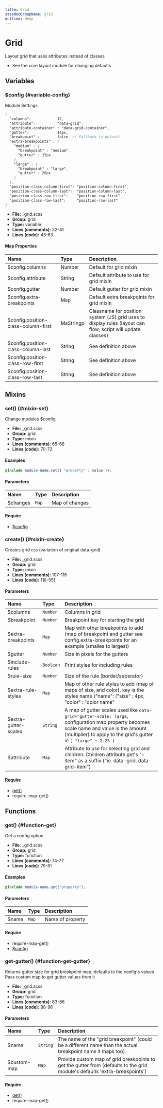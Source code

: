 ```yaml
---
title: Grid
sassdocGroupName: grid
outline: deep
---
```



# Grid


<div class="sassdoc-intro">
  
Layout grid that uses attributes instead of classes
- See the core layout module for changing defaults
  
</div>
    



## Variables




###  $config <Badge text="variable" type="tip" vertical="top" /><Badge text="Map" type="warning" vertical="top" />  {#variable-config} 

  

Module Settings
    
    

``` scss
(
  "columns":            12,
  "attribute":          "data-grid",
  "attribute-container" : "data-grid-container",
  "gutter":             14px,
  "breakpoint" :        false, // Fallback to default
  "extra-breakpoints" : (
    "medium" : (
      "breakpoint" : "medium",
      "gutter" : 15px
    ),
    "large" : (
      "breakpoint" : "large",
      "gutter" : 20px
    )
  ),
  "position-class-column-first": "position-column-first",
  "position-class-column-last":  "position-column-last",
  "position-class-row-first":    "position-row-first",
  "position-class-row-last":     "position-row-last"
)
```
  


<SassdocDetails summaryText="Meta Information">

- **File:** _grid.scss
- **Group:** grid
- **Type:** variable
- **Lines (comments):** 32-41
- **Lines (code):** 43-63

</SassdocDetails>
    
    

#### Map Properties


|Name|Type|Description|
|:--|:--|:--|
|$config.columns|Number|Default for grid mixin|
|$config.attribute|String|Default attribute to use for grid mixin|
|$config.gutter|Number|Default gutter for grid mixin|
|$config.extra-breakpoints|Map|Default extra breakpoints for grid mixin|
|$config.position-class-column-first|MaStringp|Classname for position system (JS) grid uses to display rules (layout can flow, script will update classes)|
|$config.position-class-column-last|String|See definition above|
|$config.position-class-row-first|String|See definition above|
|$config.position-class-row-last|String|See definition above|

    
  

## Mixins




###  set() <Badge text="mixin" type="tip" vertical="top" />  {#mixin-set} 

  

Change modules $config
    
    


<SassdocDetails summaryText="Meta Information">

- **File:** _grid.scss
- **Group:** grid
- **Type:** mixin
- **Lines (comments):** 65-68
- **Lines (code):** 70-72

</SassdocDetails>
    
    

#### Examples

      


``` scss
@include module-name.set(( "property" : value ));
```
  



      

#### Parameters


|Name|Type|Description|
|:--|:--|:--|
|$changes|`Map`|Map of changes|

    

#### Require

- [$config](/core/breakpoint/#variable-config)
  


###  create() <Badge text="mixin" type="tip" vertical="top" />  {#mixin-create} 

  

Creates grid css (variation of original data-grid)
    
    


<SassdocDetails summaryText="Meta Information">

- **File:** _grid.scss
- **Group:** grid
- **Type:** mixin
- **Lines (comments):** 107-116
- **Lines (code):** 118-551

</SassdocDetails>
    
    

#### Parameters


|Name|Type|Description|
|:--|:--|:--|
|$columns|`Number`|Columns in grid|
|$breakpoint|`Number`|Breakpoint key for starting the grid|
|$extra-breakpoints|`Map`|Map with other breakpoints to add (map of breakpoint and gutter see config.extra-breakpoints for an example (smalles to largest)|
|$gutter|`Number`|Size in pixels for the gutters|
|$include-rules|`Boolean`|Print styles for including rules|
|$rule-size|`Number`|Size of the rule (border/seperator)|
|$extra-rule-styles|`Map`|Map of other rule styles to add (map of maps of size, and color), key is the styles name ("name": ("size" : 4px, "color" : "color name" || color))|
|$extra-gutter-scales|`String`|A map of gutter scales used like `data-grid="gutter-scale: large`, configuration map property becomes scale name and value is the amount (multiplier) to apply to the grid's gutter ie `( "large" : 2.25 )`|
|$attribute|`Map`|Attribute to use for selecting grid and children. Children attribute get's "-item" as a suffix ("ie. data-grid, data-grid-item")|

    

#### Require

- [get()](/core/breakpoint/#function-get)
- require-map-get()
  
  

## Functions




###  get() <Badge text="function" type="tip" vertical="top" />  {#function-get} 

  

Get a config option
    
    


<SassdocDetails summaryText="Meta Information">

- **File:** _grid.scss
- **Group:** grid
- **Type:** function
- **Lines (comments):** 74-77
- **Lines (code):** 79-81

</SassdocDetails>
    
    

#### Examples

      


``` scss
@include module-name.get("property");
```
  



      

#### Parameters


|Name|Type|Description|
|:--|:--|:--|
|$name|`Map`|Name of property|

    

#### Require

- require-map-get()
- [$config](/core/breakpoint/#variable-config)
  


###  get-gutter() <Badge text="function" type="tip" vertical="top" />  {#function-get-gutter} 

  

Returns gutter size for grid breakpoint map, defaults to the config's values
Pass custom map to get gutter values from it
    
    


<SassdocDetails summaryText="Meta Information">

- **File:** _grid.scss
- **Group:** grid
- **Type:** function
- **Lines (comments):** 83-86
- **Lines (code):** 88-96

</SassdocDetails>
    
    

#### Parameters


|Name|Type|Description|
|:--|:--|:--|
|$name|`String`|The name of the "grid breakpoint" (could be a different name than the actual breakpoint name it maps too)|
|$custom-map|`Map`|Provide custom map of grid breakpoints to get the gutter from (defaults to the grid module's defaults 'extra-breakpoints')|

    

#### Require

- [get()](/core/breakpoint/#function-get)
- require-map-get()
  
  


<script>

  import SassdocPreview from "@ulu/vitepress-sassdoc/lib/assets/components/SassdocPreview.vue";
  import SassdocDetails from "@ulu/vitepress-sassdoc/lib/assets/components/SassdocDetails.vue";
  const sassdocGroup = [{"groupName":"grid","id":"variable-config","uid":"grid-variable-config","title":"$config","groupPath":"/core/grid/","path":"/core/grid/#variable-config"},{"groupName":"grid","id":"mixin-set","uid":"grid-mixin-set","title":"set()","groupPath":"/core/grid/","path":"/core/grid/#mixin-set","previewsByIndex":{}},{"groupName":"grid","id":"function-get","uid":"grid-function-get","title":"get()","groupPath":"/core/grid/","path":"/core/grid/#function-get","previewsByIndex":{}},{"groupName":"grid","id":"function-get-gutter","uid":"grid-function-get-gutter","title":"get-gutter()","groupPath":"/core/grid/","path":"/core/grid/#function-get-gutter"},{"groupName":"grid","id":"mixin-create","uid":"grid-mixin-create","title":"create()","groupPath":"/core/grid/","path":"/core/grid/#mixin-create"}];
  export default {
    components: {
      SassdocPreview,
      SassdocDetails
    },
    provide: {
      getSassdocItem(uid) {
        return sassdocGroup.find(item => item.uid === uid);
      },
      getSassdocGroup() {
        return sassdocGroup;
      },
      sassdocPreviewOptions: JSON.parse(
        decodeURIComponent(
          `%7B%22previewStyles%22%3A%22%5Cn%20%20%20%20height%3A%2020em%3B%5Cn%20%20%20%20width%3A%20100%25%3B%5Cn%20%20%20%20border%3A%20none%3B%5Cn%20%20%20%20background-color%3A%20%23f9f9f9%3B%5Cn%20%20%20%20border-radius%3A%206px%3B%5Cn%20%20%20%20padding%3A%2012px%3B%5Cn%20%20%20%20margin%3A%201.5em%200%3B%5Cn%20%20%22%2C%22previewHead%22%3A%22%5Cn%20%20%20%20%3Ctitle%3EULU%20Example%3C%2Ftitle%3E%20%5Cn%20%20%20%20%3Cmeta%20charset%3D%5C%22utf-8%5C%22%3E%20%5Cn%20%20%20%20%3Cmeta%20name%3D%5C%22viewport%5C%22%20content%3D%5C%22width%3Ddevice-width%2C%20initial-scale%3D1%5C%22%3E%20%5Cn%20%20%20%20%3Clink%20rel%3D%5C%22stylesheet%5C%22%20href%3D%5C%22%2Ffrontend%2Fulu-frontend.min.css%5C%22%3E%5Cn%20%20%22%2C%22previewScripts%22%3A%22%5Cn%20%20%20%20%3Cscript%20src%3D%5C%22%2Ffrontend%2Fulu-frontend.min.js%5C%22%3E%3C%2Fscript%3E%5Cn%20%20%22%7D`
        )
      )
    }
  }

</script>  
  
  